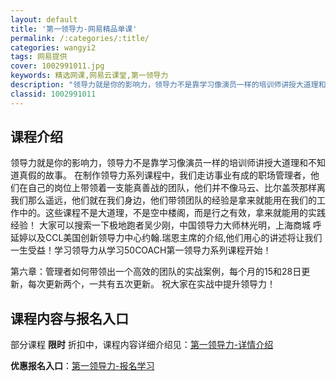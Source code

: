 ```yaml
---
layout: default
title: '第一领导力-网易精品单课'
permalink: /:categories/:title/
categories: wangyi2
tags: 网易提供
cover: 1002991011.jpg
keywords: 精选网课,网易云课堂,第一领导力
description: "领导力就是你的影响力，领导力不是靠学习像演员一样的培训师讲授大道理和不知道真假的故事。在制作领导力系列课程中，我们走访事业有成的职场管理者，他们在自己的岗位上带领着一支能真善战的团队，他们并"
classid: 1002991011
---
```


## 课程介绍

领导力就是你的影响力，领导力不是靠学习像演员一样的培训师讲授大道理和不知道真假的故事。
在制作领导力系列课程中，我们走访事业有成的职场管理者，他们在自己的岗位上带领着一支能真善战的团队，他们并不像马云、比尔盖茨那样离我们那么遥远，他们就在我们身边，他们带领团队的经验是拿来就能用在我们的工作中的。这些课程不是大道理，不是空中楼阁，而是行之有效，拿来就能用的实践经验！
大家可以搜索一下极地跑者吴少刚，中国领导力大师林光明，上海商城 呼延婷以及CCL美国创新领导力中心约翰.瑞恩主席的介绍,他们用心的讲述将让我们一生受益！学习领导力从学习50COACH第一领导力系列课程开始！

第六章：管理者如何带领出一个高效的团队的实战案例，每个月的15和28日更新，每次更新两个，一共有五次更新。
祝大家在实战中提升领导力！

## 课程内容与报名入口

部分课程 **限时** 折扣中，课程内容详细介绍见：[第一领导力-详情介绍](https://study.163.com/course/introduction/1002991011.htm?share=1&shareId=1025206652&utm_campaign=share&utm_medium=iphoneShare&utm_source=&utm_u=1025206652)

**优惠报名入口**：[第一领导力-报名学习](https://study.163.com/course/introduction/1002991011.htm?share=1&shareId=1025206652&utm_campaign=share&utm_medium=iphoneShare&utm_source=&utm_u=1025206652)

